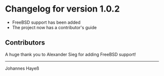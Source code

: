 # Changelog for version 1.0.2

* FreeBSD support has been added
* The project now has a contributor's guide

## Contributors

A huge thank you to Alexander Sieg for adding FreeBSD support!

---

Johannes Hayeß
